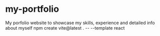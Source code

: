 # my-portfolio
My porfolio website to showcase my skills, experience and detailed info about myself
npm create vite@latest . -- --template react
